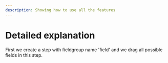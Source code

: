 ```yaml
---
description: Showing how to use all the features
---
```


# Detailed explanation

First we create a step with fieldgroup name 'field' and we drag all possible fields in this step.





